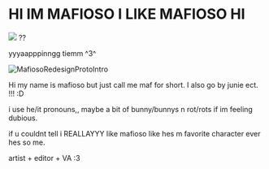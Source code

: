 # HI IM MAFIOSO I LIKE MAFIOSO HI

![](https://komarev.com/ghpvc/?username=your-github-username&abbreviated=true) ??


yyyaapppinngg tiemm ^3^

![MafiosoRedesignProtoIntro](https://github.com/user-attachments/assets/11b83c08-47df-45af-aecf-144f341f26bf)


Hi my name is mafioso but just call me maf for short. I also go by junie ect.  !!! :D

i use he/it pronouns,, maybe a bit of bunny/bunnys n rot/rots if im feeling dubious.

if u couldnt tell i REALLAYYY like mafioso like hes m favorite character ever hes so me.

artist + editor + VA :3
